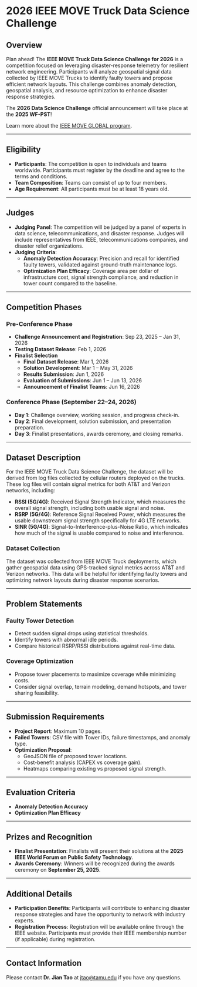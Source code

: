 # 2026 IEEE MOVE Truck Data Science Challenge

## Overview
Plan ahead! The **IEEE MOVE Truck Data Science Challenge for 2026** is a competition focused on leveraging disaster-response telemetry for resilient network engineering. Participants will analyze geospatial signal data collected by IEEE MOVE Trucks to identify faulty towers and propose efficient network layouts. This challenge combines anomaly detection, geospatial analysis, and resource optimization to enhance disaster response strategies.  

The **2026 Data Science Challenge** official announcement will take place at the **2025 WF-PST**!  

Learn more about the [IEEE MOVE GLOBAL program](#).  

---

## Eligibility
- **Participants**: The competition is open to individuals and teams worldwide. Participants must register by the deadline and agree to the terms and conditions.  
- **Team Composition**: Teams can consist of up to four members.  
- **Age Requirement**: All participants must be at least 18 years old.  

---

## Judges
- **Judging Panel**: The competition will be judged by a panel of experts in data science, telecommunications, and disaster response. Judges will include representatives from IEEE, telecommunications companies, and disaster relief organizations.  
- **Judging Criteria**:  
  - **Anomaly Detection Accuracy**: Precision and recall for identified faulty towers, validated against ground-truth maintenance logs.  
  - **Optimization Plan Efficacy**: Coverage area per dollar of infrastructure cost, signal strength compliance, and reduction in tower count compared to the baseline.  

---

## Competition Phases

### Pre-Conference Phase
- **Challenge Announcement and Registration**: Sep 23, 2025 – Jan 31, 2026  
- **Testing Dataset Release**: Feb 1, 2026  
- **Finalist Selection**  
  - **Final Dataset Release**: Mar 1, 2026  
  - **Solution Development**: Mar 1 – May 31, 2026  
  - **Results Submission**: Jun 1, 2026  
  - **Evaluation of Submissions**: Jun 1 – Jun 13, 2026  
  - **Announcement of Finalist Teams**: Jun 16, 2026  

### Conference Phase (September 22–24, 2026)
- **Day 1**: Challenge overview, working session, and progress check-in.  
- **Day 2**: Final development, solution submission, and presentation preparation.  
- **Day 3**: Finalist presentations, awards ceremony, and closing remarks.  

---

## Dataset Description
For the IEEE MOVE Truck Data Science Challenge, the dataset will be derived from log files collected by cellular routers deployed on the trucks. These log files will contain signal metrics for both AT&T and Verizon networks, including:

- **RSSI (5G/4G)**: Received Signal Strength Indicator, which measures the overall signal strength, including both usable signal and noise.  
- **RSRP (5G/4G)**: Reference Signal Received Power, which measures the usable downstream signal strength specifically for 4G LTE networks.  
- **SINR (5G/4G)**: Signal-to-Interference-plus-Noise Ratio, which indicates how much of the signal is usable compared to noise and interference.  

### Dataset Collection
The dataset was collected from IEEE MOVE Truck deployments, which gather geospatial data using GPS-tracked signal metrics across AT&T and Verizon networks. This data will be helpful for identifying faulty towers and optimizing network layouts during disaster response scenarios.  

---

## Problem Statements

### Faulty Tower Detection
- Detect sudden signal drops using statistical thresholds.  
- Identify towers with abnormal idle periods.  
- Compare historical RSRP/RSSI distributions against real-time data.  

### Coverage Optimization
- Propose tower placements to maximize coverage while minimizing costs.  
- Consider signal overlap, terrain modeling, demand hotspots, and tower sharing feasibility.  

---

## Submission Requirements
- **Project Report**: Maximum 10 pages.  
- **Failed Towers**: CSV file with Tower IDs, failure timestamps, and anomaly type.  
- **Optimization Proposal**:  
  - GeoJSON file of proposed tower locations.  
  - Cost-benefit analysis (CAPEX vs coverage gain).  
  - Heatmaps comparing existing vs proposed signal strength.  

---

## Evaluation Criteria
- **Anomaly Detection Accuracy**  
- **Optimization Plan Efficacy**  

---

## Prizes and Recognition
- **Finalist Presentation**: Finalists will present their solutions at the **2025 IEEE World Forum on Public Safety Technology**.  
- **Awards Ceremony**: Winners will be recognized during the awards ceremony on **September 25, 2025**.  

---

## Additional Details
- **Participation Benefits**: Participants will contribute to enhancing disaster response strategies and have the opportunity to network with industry experts.  
- **Registration Process**: Registration will be available online through the IEEE website. Participants must provide their IEEE membership number (if applicable) during registration.  

---

## Contact Information
Please contact **Dr. Jian Tao** at [jtao@tamu.edu](mailto:jtao@tamu.edu) if you have any questions.  
